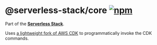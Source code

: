 # @serverless-stack/core [![npm](https://img.shields.io/npm/v/@serverless-stack/core.svg)](https://www.npmjs.com/package/@serverless-stack/core)

Part of the **[Serverless Stack](https://github.com/serverless-stack/serverless-stack)**.

Uses [a lightweight fork of AWS CDK](https://github.com/serverless-stack/sst-cdk) to programmatically invoke the CDK commands.
